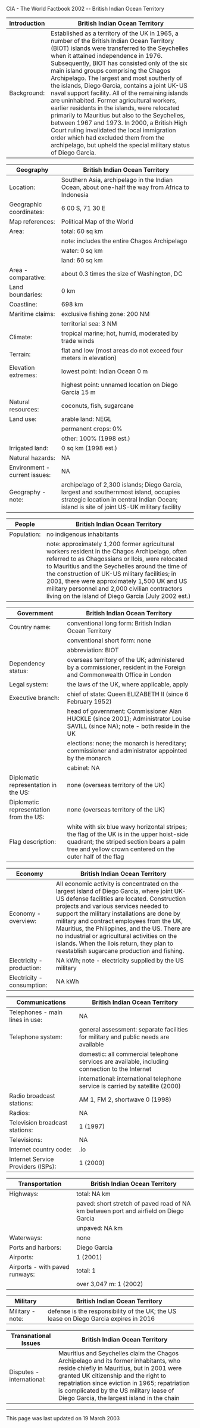 CIA - The World Factbook 2002 -- British Indian Ocean Territory

| Introduction | British Indian Ocean Territory |
| --- | --- |
| Background: | Established as a territory of the UK in 1965, a number of the British Indian Ocean Territory (BIOT) islands were transferred to the Seychelles when it attained independence in 1976. Subsequently, BIOT has consisted only of the six main island groups comprising the Chagos Archipelago. The largest and most southerly of the islands, Diego Garcia, contains a joint UK-US naval support facility. All of the remaining islands are uninhabited. Former agricultural workers, earlier residents in the islands, were relocated primarily to Mauritius but also to the Seychelles, between 1967 and 1973. In 2000, a British High Court ruling invalidated the local immigration order which had excluded them from the archipelago, but upheld the special military status of Diego Garcia. |

| Geography | British Indian Ocean Territory |
| --- | --- |
| Location: | Southern Asia, archipelago in the Indian Ocean, about one-half the way from Africa to Indonesia |
| Geographic coordinates: | 6 00 S, 71 30 E |
| Map references: | Political Map of the World |
| Area: | total: 60 sq km |
| | note: includes the entire Chagos Archipelago |
| | water: 0 sq km |
| | land: 60 sq km |
| Area - comparative: | about 0.3 times the size of Washington, DC |
| Land boundaries: | 0 km |
| Coastline: | 698 km |
| Maritime claims: | exclusive fishing zone: 200 NM |
| | territorial sea: 3 NM |
| Climate: | tropical marine; hot, humid, moderated by trade winds |
| Terrain: | flat and low (most areas do not exceed four meters in elevation) |
| Elevation extremes: | lowest point: Indian Ocean 0 m |
| | highest point: unnamed location on Diego Garcia 15 m |
| Natural resources: | coconuts, fish, sugarcane |
| Land use: | arable land: NEGL |
| | permanent crops: 0% |
| | other: 100% (1998 est.) |
| Irrigated land: | 0 sq km (1998 est.) |
| Natural hazards: | NA |
| Environment - current issues: | NA |
| Geography - note: | archipelago of 2,300 islands; Diego Garcia, largest and southernmost island, occupies strategic location in central Indian Ocean; island is site of joint US-UK military facility |

| People | British Indian Ocean Territory |
| --- | --- |
| Population: | no indigenous inhabitants |
| | note: approximately 1,200 former agricultural workers resident in the Chagos Archipelago, often referred to as Chagossians or Ilois, were relocated to Mauritius and the Seychelles around the time of the construction of UK-US military facilities; in 2001, there were approximately 1,500 UK and US military personnel and 2,000 civilian contractors living on the island of Diego Garcia (July 2002 est.) |

| Government | British Indian Ocean Territory |
| --- | --- |
| Country name: | conventional long form: British Indian Ocean Territory |
| | conventional short form: none |
| | abbreviation: BIOT |
| Dependency status: | overseas territory of the UK; administered by a commissioner, resident in the Foreign and Commonwealth Office in London |
| Legal system: | the laws of the UK, where applicable, apply |
| Executive branch: | chief of state: Queen ELIZABETH II (since 6 February 1952) |
| | head of government: Commissioner Alan HUCKLE (since 2001); Administrator Louise SAVILL (since NA); note - both reside in the UK |
| | elections: none; the monarch is hereditary; commissioner and administrator appointed by the monarch |
| | cabinet: NA |
| Diplomatic representation in the US: | none (overseas territory of the UK) |
| Diplomatic representation from the US: | none (overseas territory of the UK) |
| Flag description: | white with six blue wavy horizontal stripes; the flag of the UK is in the upper hoist-side quadrant; the striped section bears a palm tree and yellow crown centered on the outer half of the flag |

| Economy | British Indian Ocean Territory |
| --- | --- |
| Economy - overview: | All economic activity is concentrated on the largest island of Diego Garcia, where joint UK-US defense facilities are located. Construction projects and various services needed to support the military installations are done by military and contract employees from the UK, Mauritius, the Philippines, and the US. There are no industrial or agricultural activities on the islands. When the Ilois return, they plan to reestablish sugarcane production and fishing. |
| Electricity - production: | NA kWh; note - electricity supplied by the US military |
| Electricity - consumption: | NA kWh |

| Communications | British Indian Ocean Territory |
| --- | --- |
| Telephones - main lines in use: | NA |
| Telephone system: | general assessment: separate facilities for military and public needs are available |
| | domestic: all commercial telephone services are available, including connection to the Internet |
| | international: international telephone service is carried by satellite (2000) |
| Radio broadcast stations: | AM 1, FM 2, shortwave 0 (1998) |
| Radios: | NA |
| Television broadcast stations: | 1 (1997) |
| Televisions: | NA |
| Internet country code: | .io |
| Internet Service Providers (ISPs): | 1 (2000) |

| Transportation | British Indian Ocean Territory |
| --- | --- |
| Highways: | total: NA km |
| | paved: short stretch of paved road of NA km between port and airfield on Diego Garcia |
| | unpaved: NA km |
| Waterways: | none |
| Ports and harbors: | Diego Garcia |
| Airports: | 1 (2001) |
| Airports - with paved runways: | total: 1 |
| | over 3,047 m: 1 (2002) |

| Military | British Indian Ocean Territory |
| --- | --- |
| Military - note: | defense is the responsibility of the UK; the US lease on Diego Garcia expires in 2016 |

| Transnational Issues | British Indian Ocean Territory |
| --- | --- |
| Disputes - international: | Mauritius and Seychelles claim the Chagos Archipelago and its former inhabitants, who reside chiefly in Mauritius, but in 2001 were granted UK citizenship and the right to repatriation since eviction in 1965; repatriation is complicated by the US military lease of Diego Garcia, the largest island in the chain |

---
This page was last updated on 19 March 2003